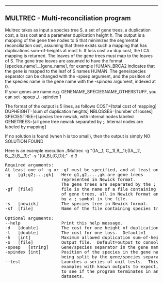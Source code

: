 ------------------------------------------------------------------
MULTREC - Multi-reconciliation program 
------------------------------------------------------------------
Multrec takes as input a species tree S, a set of gene trees, a duplication cost, a loss cost and a parameter duplication height h.  The output is a mapping of the gene tree nodes to S that minimizes the segmental reconciliation cost, assuming that there exists such a mapping that has duplications sum-of-heights at most h.  If loss cost >= dup cost, the LCA mapping is returned.
The leaves of the gene trees must map to the leaves of S.  The gene tree leaves are assumed to have the format [species_name]__[gene_name], for example HUMAN_BRCA2 indicates that the gene is mapped to the leaf of S names HUMAN.  The gene/species separator can be changed with the -spsep argument, and the position of the species name in the gene name with the -spindex argument, indexed at 0.  
If your genes are name e.g. GENENAME_SPECIESNAME_OTHERSTUFF, you can set -spsep \_\ -spindex 1

The format of the output is 5 lines, as follows
COST=[total cost of mapping]
DUPHEIGHT=[sum of duplication heights]
NBLOSSES=[number of losses]
SPECIESTREE=[species tree newick, with internal nodes labeled
GENETREES=[all gene tree newick separated by ;.  Internal nodes are labeled by mapping]

If no solution is found (when h is too small), then the output is simply
NO SOLUTION FOUND

Here is an example execution
./Multrec -g "((A__1, C__1),B__1);((A__2, B__2),B__3);" -s "((A,B),(C,D));" -d 3

<pre>
Required arguments:
At least one of -g or -gf must be specified, and at least one of -s or -sf must be specified.
-g   [g1;g2;...;gk]   Here g1,g2,...,gk are gene trees
                      represented in Newick format.  
                      The gene trees are separated by the ; symbol.	
-gf  [file]           file is the name of a file containing the list 
                      of gene trees, all in Newick format and separated 
                      by a ; symbol in the file.
-s   [newick]         The species tree in Newick format.
-sf  [file]           Name of the file containing species tree Newick.

Optional arguments:
--help                Print this help message.
-d   [double]         The cost for one height of duplication.  Default=3
-l   [double]         The cost for one loss.  Default=1
-h   [int]            Maximum allowed duplication sum-of-heights.  Default=20
-o   [file]           Output file.  Default=output to console
-spsep   [string]     Gene/species separator in the gene names.  Default=__
-spindex [int]        Position of the species in the gene names, after 
                      being split by the gene/species separator.  Default=0
--test                Launches a series of unit tests.  This includes small fixed 
                      examples with known outputs to expect, and larger random trees 
                      to see if the program terminates in an OK status on more complicated
                      datasets.
</pre>
